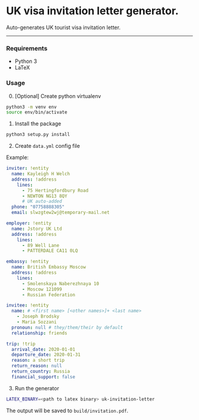 UK visa invitation letter generator.
====================================

Auto-generates UK tourist visa invitation letter.


---

### Requirements

* Python 3
* LaTeX

### Usage

0. [Optional] Create python virtualenv

```bash
python3 -m venv env
source env/bin/activate
```

1. Install the package

```bash
python3 setup.py install
```

2. Create `data.yml` config file

Example:

```yaml
inviter: !entity
  name: Kayleigh H Welch
  address: !address
    lines:
      - 75 Hertingfordbury Road
      - NEWTON NG13 8QY
      # UK auto-added
  phone: "07758888305"
  email: slwzgtew2wj@temporary-mail.net

employer: !entity
  name: Jstory UK Ltd
  address: !address
    lines:
      - 89 Well Lane
      - PATTERDALE CA11 0LQ

embassy: !entity
  name: British Embassy Moscow
  address: !address
    lines:
      - Smolenskaya Naberezhnaya 10
      - Moscow 121099
      - Russian Federation

invitee: !entity
  name: # <first name> [<other names>]+ <last name>
    - Joseph Brodsky
    - Maria Sozzani
  pronoun: null # they/them/their by default
  relationship: friends

trip: !trip
  arrival_date: 2020-01-01
  departure_date: 2020-01-31
  reason: a short trip
  return_reason: null
  return_country: Russia
  financial_support: false
```

3. Run the generator

```bash
LATEX_BINARY=<path to latex binary> uk-invitation-letter
```

The output will be saved to `build/invitation.pdf`.
